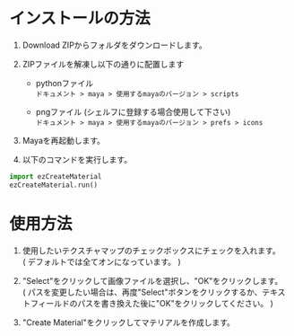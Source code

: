 インストールの方法
==========================

1. Download ZIPからフォルダをダウンロードします。

2. ZIPファイルを解凍し以下の通りに配置します
    * pythonファイル  
`ドキュメント > maya > 使用するmayaのバージョン > scripts`  

    * pngファイル (シェルフに登録する場合使用して下さい)  
`ドキュメント > maya > 使用するmayaのバージョン > prefs > icons`

3. Mayaを再起動します。

4. 以下のコマンドを実行します。  
```py
import ezCreateMaterial
ezCreateMaterial.run()
```



使用方法
==========================

1. 使用したいテクスチャマップのチェックボックスにチェックを入れます。  
( デフォルトでは全てオンになっています。 )

2. "Select"をクリックして画像ファイルを選択し、"OK"をクリックします。  
( パスを変更したい場合は、再度"Select"ボタンをクリックするか、テキストフィールドのパスを書き換えた後に"OK"をクリックしてください。 )

3. "Create Material"をクリックしてマテリアルを作成します。
